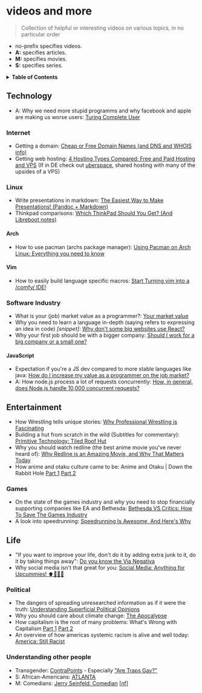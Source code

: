 # videos and more

> Collection of helpful or interesting videos on various topics, in no particular order

- no-prefix specifies videos.
- **A:** specifies articles.
- **M:** specifies movies.
- **S:** specifies series.

<details>
<summary><strong>Table of Contents</strong></summary>

<!-- toc -->

- [Technology](#technology)
  * [Internet](#internet)
  * [Linux](#linux)
    + [Arch](#arch)
    + [Vim](#vim)
  * [Software Industry](#software-industry)
    + [JavaScript](#javascript)
- [Entertainment](#entertainment)
  * [Games](#games)
- [Life](#life)
  * [Political](#political)
  * [Understanding other people](#understanding-other-people)

<!-- tocstop -->

</details>

## Technology

- A: Why we need more stupid programms and why facebook and apple are making us worse users: [Turing Complete User](http://contemporary-home-computing.org/turing-complete-user)

### Internet

- Getting a domain: [Cheap or Free Domain Names (and DNS and WHOIS info)](https://www.youtube.com/watch?v=tkV1-BuRrpE)
- Getting web hosting: [4 Hosting Types Compared: Free and Paid Hosting and VPS](https://www.youtube.com/watch?v=iMmR5UVOz8Q) (If in DE check out [uberspace](https://uberspace.de/), shared hosting with many of the upsides of a VPS)

### Linux

- Write presentations in markdown: [The Easiest Way to Make Presentations! (Pandoc + Markdown)](https://www.youtube.com/watch?v=dum7q6UXiCE)
- Thinkpad comparisons: [Which ThinkPad Should You Get? (And Libreboot notes)](https://www.youtube.com/watch?v=La3sb5y7e-k)

#### Arch

- How to use pacman (archs package manager): [Using Pacman on Arch Linux: Everything you need to know](https://www.youtube.com/watch?v=-dEuXTMzRKs)

#### Vim

- How to easily build language specific macros: [Start Turning vim into a /comfy/ IDE!](https://www.youtube.com/watch?v=Q4I_Ft-VLAg)

### Software Industry

- What is your (job) market value as a programmer?: [Your market value](https://www.youtube.com/watch?v=zlps8geRwDM)
- Why you need to learn a language in-depth (saying refers to expressing an idea in code) _[snippet]_: [Why don't some big websites use React?](https://www.youtube.com/watch?v=5oTVvBlWvNs&feature=youtu.be&t=300)
- Why your first job should be with a bigger company: [Should I work for a big company or a small one?](https://www.youtube.com/watch?v=kSirn_2mf6U)

#### JavaScript

- Expectation if you're a JS dev compared to more stable languages like java: [How do I increase my value as a programmer on the job market?](https://www.youtube.com/watch?v=G_l0ZZGKrAo)
- A: How node.js process a lot of requests concurrently: [How, in general, does Node.js handle 10,000 concurrent requests?](https://stackoverflow.com/questions/34855352/how-in-general-does-node-js-handle-10-000-concurrent-requests)

## Entertainment

- How Wrestling tells unique stories: [Why Professional Wrestling is Fascinating](https://www.youtube.com/watch?v=BQCPj-bGYro)
- Building a hut from scratch in the wild (Subtitles for commentary): [Primitive Technology: Tiled Roof Hut](https://www.youtube.com/watch?v=P73REgj-3UE)
- Why you should watch redline (the best anime movie you've never heard of): [Why Redline is an Amazing Movie, and Why That Matters Today](https://www.youtube.com/watch?v=uUeaYaI-VAI)
- How anime and otaku culture came to be: Anime and Otaku | Down the Rabbit Hole [Part 1](https://www.youtube.com/watch?v=zZsFQPdU2dw) [Part 2](https://www.youtube.com/watch?v=brF1zVXG5_0)

### Games

- On the state of the games industry and why you need to stop financially supporting companies like EA and Bethesda: [Bethesda VS Critics: How To Save The Games Industry](https://www.youtube.com/watch?v=C6NiXAdMzEk)
- A look into speedrunning: [Speedrunning Is Awesome, And Here's Why](https://www.youtube.com/watch?v=I5auJOBC828)

## Life

- "If you want to improve your life, don't do it by adding extra junk to it, do it by taking things away": [Do you know the Via Negativa](https://www.youtube.com/watch?v=WjBIqnTC1nk)
- Why social media isn't that great for you: [Social Media: Anything for Upcummies! ⬆🍆💦💦](https://www.youtube.com/watch?v=YjbyDU0WzYI)

### Political

- The dangers of spreading unresearched information as if it were the truth: [Understanding Superficial Political Opinions](https://www.youtube.com/watch?v=2vVEV2gLxGY)
- Why you should care about climate change: [The Apocalypse](https://www.youtube.com/watch?v=S6GodWn4XMM)
- How capitalism is the root of many problems: What's Wrong with Capitalism [Part 1](https://www.youtube.com/watch?v=gJW4-cOZt8A) [Part 2](https://www.youtube.com/watch?v=AR7ryg1w_IQ)
- An overview of how americas systemic racism is alive and well today: [America: Still Racist](https://www.youtube.com/watch?v=GWwiUIVpmNY)

### Understanding other people

- Transgender: [ContraPoints](https://www.youtube.com/user/ContraPoints/videos) - Especially ["Are Traps Gay?"](https://www.youtube.com/watch?v=PbBzhqJK3bg)
- S: African-Americans: [ATLANTA](https://www.imdb.com/title/tt4288182/)
- M: Comedians: [Jerry Seinfeld: Comedian](https://www.imdb.com/title/tt0328962) [[nf](https://www.netflix.com/watch/60024976)]

